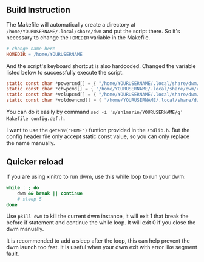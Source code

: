 ## Build Instruction

The Makefile will automatically create a directory at `/home/YOURUSERNAME/.local/share/dwm`
and put the script there. So it's necessary to change the `HOMEDIR` variable in the Makefile.

```makefile
# change name here
HOMEDIR = /home/YOURUSERNAME
```

And the script's keyboard shortcut is also hardcoded. 
Changed the variable listed below to successfully execute the script.

```c
static const char *powercmd[] = { "/home/YOURUSERNAME/.local/share/dwm/power", NULL };
static const char *chwpcmd[] = { "/home/YOURUSERNAME/.local/share/dwm/chwp", NULL };
static const char *volupcmd[] = { "/home/YOURUSERNAME/.local/share/dwm/dwm-volume-ctl", "up", NULL };
static const char *voldowncmd[] = { "/home/YOURUSERNAME/.local/share/dwm/dwm-volume-ctl", "down", NULL };
```

You can do it easily by command `sed -i 's/sh1marin/YOURUSERNAME/g' Makefile config.def.h`.

I want to use the `getenv("HOME")` funtion provided in the `stdlib.h`. But the config
header file only accept static const value, so you can only replace the name manually.

## Quicker reload

If you are using xinitrc to run dwm, use this while loop to run your dwm:

```bash
while : ; do
    dwm && break || continue
    # sleep 5
done
```

Use `pkill dwm` to kill the current dwm instance, it will exit 1 that break the before
if statement and continue the while loop. It will exit 0 if you close the dwm manually.

It is recommended to add a sleep after the loop, this can help prevent the dwm launch
too fast. It is useful when your dwm exit with error like segment fault.
